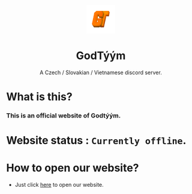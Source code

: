 <p align="center">
<img src="/GT.png" alt="gtlogo" width="15%"/>
</p>

<h1 align="center">GodTýým</h1>
<p align="center">A Czech / Slovakian / Vietnamese discord server.</p>



# What is this?
### This is an official website of Godtýým.

# Website status : `Currently offline`.

# How to open our website?
- Just click [here](https://github.com/wMartyyS/Web-GodTeam) to open our website.
